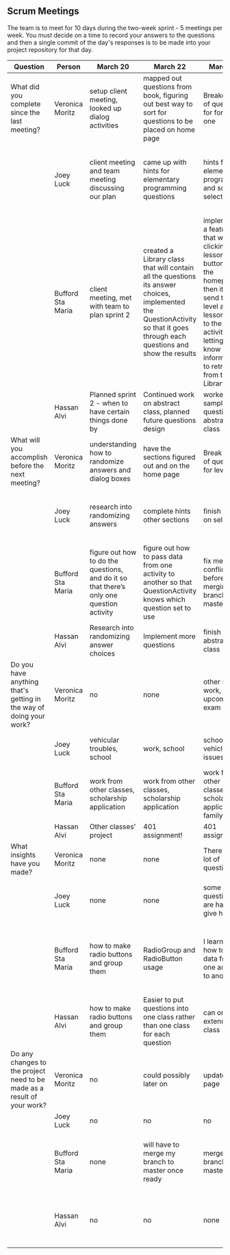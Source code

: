 ## Scrum Meetings
The team is to meet for 10 days during the two-week sprint - 5 meetings per week. You must decide on a time to record your answers to the questions and then a single commit of the day's responses is to be made into your project repository for that day.

Question | Person | March 20 | March 22 | March 23 | March 24 | March 25 | March 26 | day |day | day | day |
------------|---------------------------------------------------------------------|-----|-----|-----|-----|-----|-----|-----|----|-----|-----|                                                              
| What did you complete since the last meeting? | Veronica Moritz | setup client meeting, looked up dialog activities | mapped out questions from book, figuring out best way to sort for questions to be placed on home page | Breakdown of questions for for level one | Level 2 questions broke down into two sections | Level 3 | Level 5
|            | Joey Luck | client meeting and team meeting discussing our plan | came up with hints for elementary programming questions | hints for elementary programming and some for selections | finished creating hints for Selections and some for mathematical functions characters and strings | finished creating hints for mathematical functions section | created hints for loops started on methods
|            | Bufford Sta Maria | client meeting, met with team to plan sprint 2 | created a Library class that will contain all the questions its answer choices, implemented the QuestionActivity so that it goes through each questions and show the results | implemented a feature so that when clicking a lesson button from the homepage, then it will send the level and lesson data to the next activities, letting them know what information to retrieve from the Library class | rest day, but looked a bit into how to forgot email | TDD used to create an AnswerChoice class and integrated it into the Library class and QuestionActivity | documentation on code, fixed merge conflicts between my branch and master
|            | Hassan Alvi | Planned sprint 2 - when to have certain things done by | Continued work on abstract class, planned future questions design | worked on sample question and abstract class | studied how to randomize questions | worked on implementing right/wrong answer color changes | rest day, light research
| What will you accomplish before the next meeting? | Veronica Moritz | understanding how to randomize answers and dialog boxes | have the sections figured out and on the home page | Break down of questions for level two | Level 3 | Level 4 | Level 6
|            | Joey Luck | research into randomizing answers | complete hints other sections | finish hints on selections | finish creating the hints for mathematical functions characters and strings | create loop hints | work on next sections
|            | Bufford Sta Maria | figure out how to do the questions, and do it so that there’s only one question activity | figure out how to pass data from one activity to another so that QuestionActivity knows which question set to use | fix merge conflicts before merging my branch to master | fix merge conflicts before merging my branch to master, and start helping with questions | fix merge conflicts before merging my branch to master, and start helping with questions | make every lesson button in Homepage work correctly
|            | Hassan Alvi | Research into randomizing answer choices | Implement more questions | finish abstract class | finish learning about randomization | finish editing methods | work on questions
| Do you have anything that's getting in the way of doing your work? | Veronica Moritz | no | none | other school work, upcoming exam | no | exam, work | Database test
|            | Joey Luck | vehicular troubles, school | work, school | school work, vehicle issues | school work, working on vehicle, family | school, school work, vehicle issues, work | school, school work
|            | Bufford Sta Maria | work from other classes, scholarship application | work from other classes, scholarship application | work from other classes, scholarship application, family | work from other classes, scholarship application, family | work from other classes, scholarship | UNIV 112 Research Synthesis paper
|            | Hassan Alvi | Other classes’ project | 401 assignment! | 401 assignment | other classes | no | 401 test , biology test
| What insights have you made? | Veronica Moritz | none | none | There are a lot of questions | no | none | none
|            | Joey Luck | none | none | some questions are hard to give hints to | learned some Math. Functions | learned and brushed up on a few things about strings and chars | none
|            | Bufford Sta Maria | how to make radio buttons and group them | RadioGroup and RadioButton usage | I learned how to pass data from one activity to another | firebase does not have a forgot email feature, so we might have to implement our own way of doing it | none | none
|            | Hassan Alvi | how to make radio buttons and group them | Easier to put questions into one class rather than one class for each question | can only extend one class | none | none | none
| Do any changes to the project need to be made as a result of your work? | Veronica Moritz | no | could possibly later on | update home page | Home page will be updated | home page | none
|            | Joey Luck | no | no | no | no | no | no
|            | Bufford Sta Maria | none | will have to merge my branch to master once ready | merge my branch to master | merge my branch to master, push recent scrum meetings to the remote repository | merge my branch to master, push recent scrum meetings to the remote repository | merge my library branch to master
|            | Hassan Alvi | no | no | none | no | need to edit methods so one color disappears after another choice is selected | no
